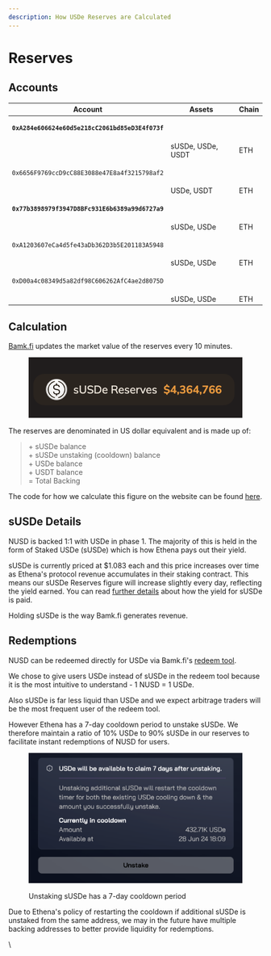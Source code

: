 ```yaml
---
description: How USDe Reserves are Calculated
---
```


# Reserves

## Accounts

| Account                                                                                                     | Assets            | Chain |
| ----------------------------------------------------------------------------------------------------------- | ----------------- | ----- |
| <pre data-full-width="true"><code><strong>0xA284e606624e60d5e218cC2061bd85eD3E4f073f
</strong></code></pre> | sUSDe, USDe, USDT | ETH   |
| <pre><code>0x6656F9769ccD9cC88E3088e47E8a4f3215798af2
</code></pre>                                         | USDe, USDT        | ETH   |
| <pre><code><strong>0x77b3898979f3947D8BFc931E6b6389a99d6727a9
</strong></code></pre>                        | sUSDe, USDe       | ETH   |
| <pre><code>0xA1203607eCa4d5fe43aDb362D3b5E201183A5948
</code></pre>                                         | sUSDe, USDe       | ETH   |
| <pre><code>0xD00a4c08349d5a82df98C606262AfC4ae2d8075D
</code></pre>                                         | sUSDe, USDe       | ETH   |

## Calculation

[Bamk.fi](https://bamk.fi) updates the market value of the reserves every 10 minutes.&#x20;

<figure><img src="../.gitbook/assets/Screenshot 2024-06-25 at 13.09.09.png" alt=""><figcaption></figcaption></figure>

The reserves are denominated in US dollar equivalent and is made up of:

> \+ sUSDe balance\
> \+ sUSDe unstaking (cooldown) balance\
> \+ USDe balance\
> \+ USDT balance\
> \= Total Backing

The code for how we calculate this figure on the website can be found [here](https://github.com/bamkfi/bamkfi-landing/blob/a8321bbbea58a17738dd9e2b60fc206ce138749b/src/app/page.tsx#L250).

## sUSDe Details

NUSD is backed 1:1 with USDe in phase 1. The majority of this is held in the form of Staked USDe (sUSDe) which is how Ethena pays out their yield.&#x20;

sUSDe is currently priced at $1.083 each and this price increases over time as Ethena's protocol revenue accumulates in their staking contract. This means our sUSDe Reserves figure will increase slightly every day, reflecting the yield earned. You can read [further details](https://ethena-labs.gitbook.io/ethena-labs/solution-design/staking-usde) about how the yield for sUSDe is paid.

Holding sUSDe is the way Bamk.fi generates revenue.

## Redemptions

NUSD can be redeemed directly for USDe via Bamk.fi's [redeem tool](https://docs.bamk.fi/bamkfi/how-tos/redeemnusd).&#x20;

We chose to give users USDe instead of sUSDe in the redeem tool because it is the most intuitive to understand - 1 NUSD = 1 USDe.&#x20;

Also sUSDe is far less liquid than USDe and we expect arbitrage traders will be the most frequent user of the redeem tool.

However Ethena has a 7-day cooldown period to unstake sUSDe. We therefore maintain a ratio of 10% USDe to 90% sUSDe in our reserves to facilitate instant redemptions of NUSD for users.&#x20;

<figure><img src="../.gitbook/assets/Screenshot 2024-06-21 at 23.37.48 2.png" alt=""><figcaption><p>Unstaking sUSDe has a 7-day cooldown period</p></figcaption></figure>

Due to Ethena's policy of restarting the cooldown if additional sUSDe is unstaked from the same address, we may in the future have multiple backing addresses to better provide liquidity for redemptions.

\
